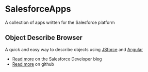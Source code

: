 # SalesforceApps
A collection of apps written for the Salesforce platform

## Object Describe Browser
A quick and easy way to describe objects using [JSforce](https://jsforce.github.io/) and [Angular](https://angularjs.org/)

* [Read more](https://developer.salesforce.com/blogs/developer-relations/2015/02/using-metadata-api-describe-objects.html) on the Salesforce Developer blog
* [Read more](https://github.com/pcon/SalesforceApps/tree/master/objDesc) on github